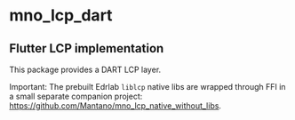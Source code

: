 # mno_lcp_dart

## Flutter LCP implementation

This package provides a DART LCP layer. 

Important: The prebuilt Edrlab `liblcp` native libs are wrapped through FFI in a small separate companion project: https://github.com/Mantano/mno_lcp_native_without_libs.
